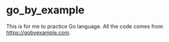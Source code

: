 # go_by_example
This is for me to practice Go language. All the code comes from https://gobyexample.com.

